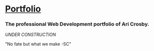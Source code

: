 # [Portfolio](https://ari-xb.github.io/)

### The professional Web Development portfolio of Ari Crosby.

*UNDER CONSTRUCTION*

"No fate but what we make -SC"
